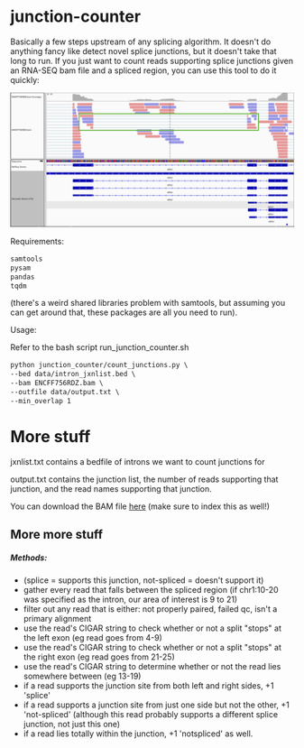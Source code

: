 # junction-counter

Basically a few steps upstream of any splicing algorithm. It doesn't do
anything fancy like detect novel splice junctions, but it doesn't take that long to run.
If you just want to count reads supporting splice junctions
given an RNA-SEQ bam file and a spliced region,
you can use this tool to do it quickly:

![Alt text](images/chr10-100182270-100183359.png)

Requirements:

```
samtools
pysam
pandas
tqdm
```

(there's a weird shared libraries problem with samtools, but
assuming you can get around that, these packages are all you need
to run).

Usage:

Refer to the bash script run_junction_counter.sh

```
python junction_counter/count_junctions.py \
--bed data/intron_jxnlist.bed \
--bam ENCFF756RDZ.bam \
--outfile data/output.txt \
--min_overlap 1
```

# More stuff
jxnlist.txt contains a bedfile of introns we want to count junctions for

output.txt contains the junction list, the number of reads supporting that junction,
and the read names supporting that junction.

You can download the BAM file [here](https://www.encodeproject.org/files/ENCFF756RDZ/@@download/ENCFF756RDZ.bam)
 (make sure to index this as well!)

## More more stuff

##### Methods:
- (splice = supports this junction, not-spliced = doesn't support it)
- gather every read that falls between the spliced region (if chr1:10-20 was specified as the intron, our area of interest is 9 to 21)
- filter out any read that is either: not properly paired, failed qc, isn't a primary alignment
- use the read's CIGAR string to check whether or not a split "stops" at the left exon (eg read goes from 4-9)
- use the read's CIGAR string to check whether or not a split "stops" at the right exon (eg read goes from 21-25)
- use the read's CIGAR string to determine whether or not the read lies somewhere between (eg 13-19)
- if a read supports the junction site from both left and right sides, +1 'splice'
- if a read supports a junction site from just one side but not the other, +1 'not-spliced' (although this read probably supports a different splice junction, not just this one)
- if a read lies totally within the junction, +1 'notspliced' as well.